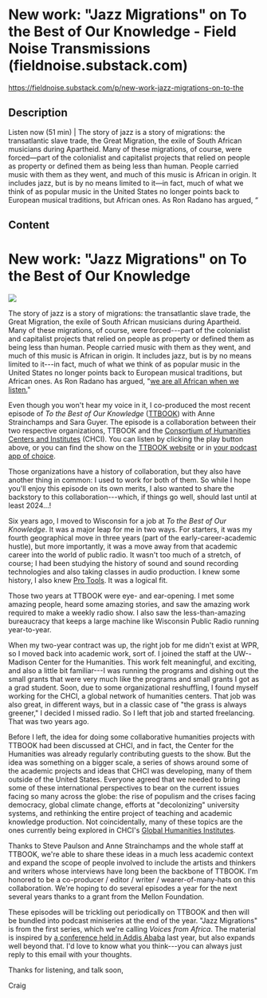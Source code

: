 # New work: "Jazz Migrations" on To the Best of Our Knowledge - Field Noise Transmissions (fieldnoise.substack.com)

<https://fieldnoise.substack.com/p/new-work-jazz-migrations-on-to-the>

## Description

Listen now (51 min) | The story of jazz is a story of migrations: the transatlantic slave trade, the Great Migration, the exile of South African musicians during Apartheid. Many of these migrations, of course, were forced—part of the colonialist and capitalist projects that relied on people as property or defined them as being less than human. People carried music with them as they went, and much of this music is African in origin. It includes jazz, but is by no means limited to it—in fact, much of what we think of as popular music in the United States no longer points back to European musical traditions, but African ones. As Ron Radano has argued, “

## Content

New work: \"Jazz Migrations\" on To the Best of Our Knowledge
=============================================================

[![](https://cdn.substack.com/image/fetch/w_1456,c_limit,f_auto,q_auto:good,fl_progressive:steep/https%3A%2F%2Fbucketeer-e05bbc84-baa3-437e-9518-adb32be77984.s3.amazonaws.com%2Fpublic%2Fimages%2F9cdcc0de-1205-4646-b0bb-e2a1e8474dc3_800x450.jpeg)](https://cdn.substack.com/image/fetch/f_auto,q_auto:good,fl_progressive:steep/https%3A%2F%2Fbucketeer-e05bbc84-baa3-437e-9518-adb32be77984.s3.amazonaws.com%2Fpublic%2Fimages%2F9cdcc0de-1205-4646-b0bb-e2a1e8474dc3_800x450.jpeg)

The story of jazz is a story of migrations: the transatlantic slave trade, the Great Migration, the exile of South African musicians during Apartheid. Many of these migrations, of course, were forced---part of the colonialist and capitalist projects that relied on people as property or defined them as being less than human. People carried music with them as they went, and much of this music is African in origin. It includes jazz, but is by no means limited to it---in fact, much of what we think of as popular music in the United States no longer points back to European musical traditions, but African ones. As Ron Radano has argued, "[we are all African when we listen.](https://www.americanacademy.de/beat-knowledge/)"

Even though you won't hear my voice in it, I co-produced the most recent episode of *To the Best of Our Knowledge* ([TTBOOK](https://www.ttbook.org/)) with Anne Strainchamps and Sara Guyer. The episode is a collaboration between their two respective organizations, TTBOOK and the [Consortium of Humanities Centers and Institutes](https://chcinetwork.org/about) (CHCI). You can listen by clicking the play button above, or you can find the show on the [TTBOOK website](https://www.ttbook.org/show/jazz-migrations) or in [your podcast app of choice](https://pod.link/471896367/episode/cHJ4XzEyMF85ODYyMWUzYi01MDRiLTRhMjQtOWY1Ni0yYWUzOTZmYjBlMjA=).

Those organizations have a history of collaboration, but they also have another thing in common: I used to work for both of them. So while I hope you'll enjoy this episode on its own merits, I also wanted to share the backstory to this collaboration---which, if things go well, should last until at least 2024...!

Six years ago, I moved to Wisconsin for a job at *To the Best of Our Knowledge*. It was a major leap for me in two ways. For starters, it was my fourth geographical move in three years (part of the early-career-academic hustle), but more importantly, it was a move away from that academic career into the world of public radio. It wasn't too much of a stretch, of course; I had been studying the history of sound and sound recording technologies and also taking classes in audio production. I knew some history, I also knew [Pro Tools](https://www.avid.com/pro-tools). It was a logical fit.

Those two years at TTBOOK were eye- and ear-opening. I met some amazing people, heard some amazing stories, and saw the amazing work required to make a weekly radio show. I also saw the less-than-amazing bureaucracy that keeps a large machine like Wisconsin Public Radio running year-to-year.

When my two-year contract was up, the right job for me didn't exist at WPR, so I moved back into academic work, sort of. I joined the staff at the UW--Madison Center for the Humanities. This work felt meaningful, and exciting, and also a little bit familiar---I was running the programs and dishing out the small grants that were very much like the programs and small grants I got as a grad student. Soon, due to some organizational reshuffling, I found myself working for the CHCI, a global network of humanities centers. That job was also great, in different ways, but in a classic case of "the grass is always greener," I decided I missed radio. So I left that job and started freelancing. That was two years ago.

Before I left, the idea for doing some collaborative humanities projects with TTBOOK had been discussed at CHCI, and in fact, the Center for the Humanities was already regularly contributing guests to the show. But the idea was something on a bigger scale, a series of shows around some of the academic projects and ideas that CHCI was developing, many of them outside of the United States. Everyone agreed that we needed to bring some of these international perspectives to bear on the current issues facing so many across the globe: the rise of populism and the crises facing democracy, global climate change, efforts at "decolonizing" university systems, and rethinking the entire project of teaching and academic knowledge production. Not coincidentally, many of these topics are the ones currently being explored in CHCI's [Global Humanities Institutes](https://chcinetwork.org/programs#institutes).

Thanks to Steve Paulson and Anne Strainchamps and the whole staff at TTBOOK, we're able to share these ideas in a much less academic context and expand the scope of people involved to include the artists and thinkers and writers whose interviews have long been the backbone of TTBOOK. I'm honored to be a co-producer / editor / writer / wearer-of-many-hats on this collaboration. We're hoping to do several episodes a year for the next several years thanks to a grant from the Mellon Foundation.

These episodes will be trickling out periodically on TTBOOK and then will be bundled into podcast miniseries at the end of the year. "Jazz Migrations" is from the first series, which we're calling *Voices from Africa*. The material is inspired by [a conference held in Addis Ababa](https://chcinetwork.org/programs/chci-africa-workshop-addis-2019) last year, but also expands well beyond that. I'd love to know what you think---you can always just reply to this email with your thoughts.

Thanks for listening, and talk soon,

Craig
